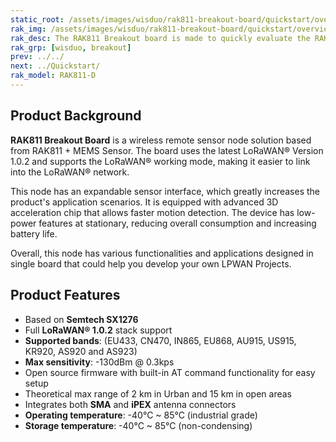 ```yaml
---
static_root: /assets/images/wisduo/rak811-breakout-board/quickstart/overview
rak_img: /assets/images/wisduo/rak811-breakout-board/quickstart/overview/RAK811_Breakout_home.png
rak_desc: The RAK811 Breakout board is made to quickly evaluate the RAK811 stamp module. The Xbee form factor board allows access to most GPIO's.
rak_grp: [wisduo, breakout]
prev: ../../
next: ../Quickstart/
rak_model: RAK811-D
---
```


<!--
RAK811 Breakout Board is a wireless remote sensor node solution based from RAK811 + MEMS Sensor. The board uses the latest LoRaWAN® Version 1.0.2 and supports the LoRaWAN® working mode, making it easier to link into the LoRaWAN® network.
->

# RAK811 Breakout Board

Thank you for choosing **RAK811 Breakout Board** in your awesome IoT Project! 🎉 To help you get started, we have provided you all the necessary documentations for your product.

* [Quick Start Guide](../Quickstart/)
* [Datasheet](../Datasheet/)
<!-- <rk-img
  :src="`${$frontmatter.static_root}/bnq9nqrvkrjojq89feoq.jpg`"
  width="70%"
  figure-number="1"
  caption="RAK811 Breakout Board"
/> -->

## Product Background

**RAK811 Breakout Board** is a wireless remote sensor node solution based from RAK811 + MEMS Sensor. The board uses the latest LoRaWAN® Version 1.0.2 and supports the LoRaWAN® working mode, making it easier to link into the LoRaWAN® network.

This node has an expandable sensor interface, which greatly increases the product's application scenarios. It is equipped with advanced 3D acceleration chip that allows faster motion detection. The device has low-power features at stationary, reducing overall consumption and increasing battery life.

Overall, this node has various functionalities and applications designed in single board that could help you develop your own LPWAN Projects.

<!-- 
<rk-btn
  src="/Product-Categories/WisDuo/RAK811-Breakout-Board/Quickstart/#quick-start-guide"
  label="Get Started with RAK811 Breakout Board"
/> -->


## Product Features

- Based on **Semtech SX1276**
- Full **LoRaWAN® 1.0.2** stack support
- **Supported bands**: (EU433, CN470, IN865, EU868, AU915, US915, KR920, AS920 and AS923)
- **Max sensitivity**: -130dBm @ 0.3kps
- Open source firmware with built-in AT command functionality for easy setup
- Theoretical max range of 2 km in Urban and 15 km in open areas
- Integrates both **SMA** and **iPEX** antenna connectors
- **Operating temperature**: -40°C ~ 85°C (industrial grade)
- **Storage temperature**: -40°C ~ 85°C (non-condensing)

